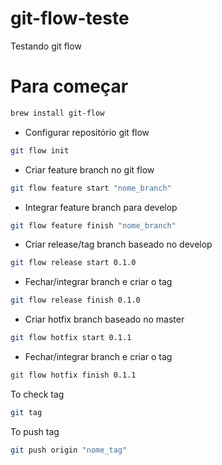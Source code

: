 # git-flow-teste
Testando git flow

# Para começar
```sh
brew install git-flow
```
- Configurar repositório git flow
```sh
git flow init
```
- Criar feature branch no git flow
```sh
git flow feature start "nome_branch"
```
- Integrar feature branch para develop
```sh
git flow feature finish "nome_branch"
```
- Criar release/tag branch baseado no develop
```sh
git flow release start 0.1.0
```
- Fechar/integrar branch e criar o tag
```sh
git flow release finish 0.1.0
```
- Criar hotfix branch baseado no master
```sh
git flow hotfix start 0.1.1
```
- Fechar/integrar branch e criar o tag
```sh
git flow hotfix finish 0.1.1
```
To check tag
```sh
git tag
```
To push tag
```sh
git push origin "nome_tag"
```
